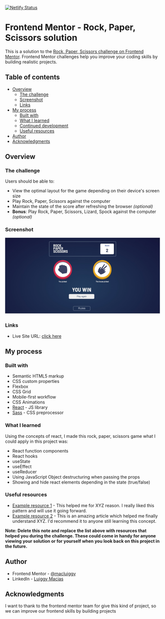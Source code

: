 [![Netlify Status](https://api.netlify.com/api/v1/badges/2641a9b0-393c-4ce5-a36d-69c59f496bdf/deploy-status)](https://app.netlify.com/sites/rock-paper-scissors-frontend-mentor/deploys)
# Frontend Mentor - Rock, Paper, Scissors solution

This is a solution to the [Rock, Paper, Scissors challenge on Frontend Mentor](https://www.frontendmentor.io/challenges/rock-paper-scissors-game-pTgwgvgH). Frontend Mentor challenges help you improve your coding skills by building realistic projects. 

## Table of contents

- [Overview](#overview)
  - [The challenge](#the-challenge)
  - [Screenshot](#screenshot)
  - [Links](#links)
- [My process](#my-process)
  - [Built with](#built-with)
  - [What I learned](#what-i-learned)
  - [Continued development](#continued-development)
  - [Useful resources](#useful-resources)
- [Author](#author)
- [Acknowledgments](#acknowledgments)


## Overview

### The challenge

Users should be able to:

- View the optimal layout for the game depending on their device's screen size
- Play Rock, Paper, Scissors against the computer
- Maintain the state of the score after refreshing the browser _(optional)_
- **Bonus**: Play Rock, Paper, Scissors, Lizard, Spock against the computer _(optional)_

### Screenshot

![](./screenshot.jpeg)


### Links

- Live Site URL: [click here](https://rock-paper-scissors-frontend-mentor.netlify.app/)

## My process

### Built with

- Semantic HTML5 markup
- CSS custom properties
- Flexbox
- CSS Grid
- Mobile-first workflow
- CSS Animations
- [React](https://reactjs.org/) - JS library
- [Sass](https://sass-lang.com/) - CSS preprocessor

### What I learned

Using the concepts of react, I made this rock, paper, scissors game what I could apply in this project was:
- React function components
- React hooks
 - useState
 - useEffect
 - useReducer
- Using JavaScript Object destructuring when passing the props
- Showing and hide react elements depending in the state (true/false)


### Useful resources

- [Example resource 1](https://www.example.com) - This helped me for XYZ reason. I really liked this pattern and will use it going forward.
- [Example resource 2](https://www.example.com) - This is an amazing article which helped me finally understand XYZ. I'd recommend it to anyone still learning this concept.

**Note: Delete this note and replace the list above with resources that helped you during the challenge. These could come in handy for anyone viewing your solution or for yourself when you look back on this project in the future.**

## Author

- Frontend Mentor - [@macluiggy](https://www.frontendmentor.io/profile/macluiggy)
- LinkedIn - [Luiggy Macias](https://www.linkedin.com/in/luiggy-macias-402696155/)


## Acknowledgments

I want to thank to the frontend mentor team for give this kind of project, so we can improve our frontend skills by building projects